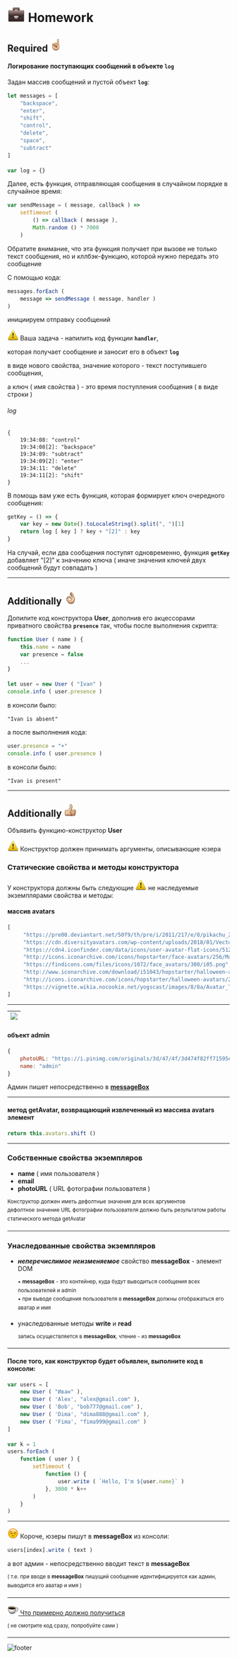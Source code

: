 [footer]: https://github.com/garevna/js-course/raw/master/images/a-level-ico.png?raw=true
[hw-40]: https://raw.githubusercontent.com/garevna/a-level-js-lessons/master/ico/briefcase-40.png
[point-30]: https://raw.githubusercontent.com/garevna/a-level-js-lessons/master/ico/point_up-30.png
[ok-30]: https://raw.githubusercontent.com/garevna/a-level-js-lessons/master/ico/ok-30.png
[super-30]: https://raw.githubusercontent.com/garevna/a-level-js-lessons/master/ico/super-30.png
[warn-25]: https://raw.githubusercontent.com/garevna/a-level-js-lessons/master/ico/warning-25.png
[wink-25]: https://raw.githubusercontent.com/garevna/a-level-js-lessons/master/ico/wink-25.png
[cap-25]: https://raw.githubusercontent.com/garevna/a-level-js-lessons/master/ico/coffee-25.png


# ![hw-40] Homework

## Required ![point-30]

#### Логирование поступающих сообщений в объекте **`log`**

Задан массив сообщений и пустой объект **`log`**:

```javascript
let messages = [
    "backspace",
    "enter",
    "shift",
    "control",
    "delete",
    "space",
    "subtract"
]

var log = {}
```

Далее, есть функция, отправляющая сообщения в случайном порядке в случайное время:

```javascript
var sendMessage = ( message, callback ) =>
    setTimeout (
        () => callback ( message ),
        Math.random () * 7000
    )
```

Обратите внимание, что эта функция получает при вызове не только текст сообщения, но и кллбэк-функцию, которой нужно передать это сообщение

С помощью кода:

```javascript
messages.forEach (
    message => sendMessage ( message, handler )
)
```

инициируем отправку сообщений

![warn-25] Ваша задача - напилить код функции **`handler`**,

которая получает сообщение и заносит его в объект **`log`**

в виде нового свойства, значение которого - текст поступившего сообщения,

а ключ ( имя свойства ) - это время поступления сообщения ( в виде строки )

###### log

```
{
    19:34:08: "control"
    19:34:08[2]: "backspace"
    19:34:09: "subtract"
    19:34:09[2]: "enter"
    19:34:11: "delete"
    19:34:11[2]: "shift"
}
```

В помощь вам уже есть функция, которая формирует ключ очередного сообщения:

```javascript
getKey = () => {
    var key = new Date().toLocaleString().split(", ")[1]
    return log [ key ] ? key + "[2]" : key
}
```

На случай, если два сообщения поступят одновременно, функция **`getKey`** добавляет "[2]" к значению ключа ( иначе значения ключей двух сообщений будут совпадать )

______________________________________________________________________________

## Additionally ![ok-30]

Допилите код конструктора **User**, дополнив его акцессорами приватного свойства **`presence`** так, чтобы после выполнения скрипта:

```javascript
function User ( name ) {
    this.name = name
    var presence = false
    ...
}

let user = new User ( "Ivan" )
console.info ( user.presence )
```

в консоли было:

```
"Ivan is absent"
```

а после выполнения кода:

```javascript
user.presence = "+"
console.info ( user.presence )
```

в консоли было:

```
"Ivan is present"
```

______________________________________________________________________________

## Additionally ![super-30]

Объявить функцию-конструктор **User**

![warn-25] Конструктор должен принимать аргументы, описывающие юзера

### Статические свойства и методы конструктора

У конструктора должны быть следующие ![warn-25] не наследуемые экземплярами свойства и методы:

#### массив **avatars**

```javascript
[
     "https://pre00.deviantart.net/50f9/th/pre/i/2011/217/e/8/pikachu_2_by_nostalgiaattack-d45jd3i.png",
     "https://cdn.diversityavatars.com/wp-content/uploads/2018/01/Vector-Smart-Object-5.png",
     "https://cdn4.iconfinder.com/data/icons/user-avatar-flat-icons/512/User_Avatar-31-512.png",
     "http://icons.iconarchive.com/icons/hopstarter/face-avatars/256/Male-Face-L3-icon.png",
     "https://findicons.com/files/icons/1072/face_avatars/300/i05.png",
     "http://www.iconarchive.com/download/i51043/hopstarter/halloween-avatars/Gomez.ico",
     "http://icons.iconarchive.com/icons/hopstarter/halloween-avatars/256/Zombie-2-icon.png",
     "https://vignette.wikia.nocookie.net/yogscast/images/8/8a/Avatar_Turps_2015.jpg"
]
```

___________________________________________________________________________________________________

| <img src="https://i.pinimg.com/originals/3d/47/4f/3d474f82ff71595e8081f9a120892ae8.gif" width="40"/> |
|-|

#### объект **admin**

```javascript
{
    photoURL: "https://i.pinimg.com/originals/3d/47/4f/3d474f82ff71595e8081f9a120892ae8.gif",
    name: "admin"
}
```

Админ пишет непосредственно в <a href="#messageBox"><b>messageBox</b></a>

_____________________________________________________________________________________________

#### метод **getAvatar**, возвращающий извлеченный из массива avatars элемент

```javascript
return this.avatars.shift ()
```

___________________________________________________________________________________________

### Собственные свойства экземпляров

* **name** ( имя пользователя )
* **email**
* **photoURL** ( URL фотографии пользователя )

<sup>Конструктор должен иметь дефолтные значения для всех аргументов</sup><br>
<sup>дефолтное значение URL фотографии пользователя должно быть результатом работы статического метода getAvatar</sup>

________________________________________________________

<a name="messageBox"></a>

### Унаследованные свойства экземпляров

* **_неперечислимое неизменяемое_** свойство **messageBox** - элемент DOM

    <sup>• **messageBox** - это контейнер, куда будут выводиться сообщения всех пользователей и admin</sup><br>
    <sup>• при выводе сообщения пользователя в **messageBox** должны отображаться его аватар и имя</sup>

* унаследованные методы **write** и **read**

    <sup>запись осуществляется в **messageBox**, чтение - из **messageBox**</sup>

_________________________________________________________________________________________________

#### После того, как конструктор будет объявлен, выполните код в консоли:

```javascript
var users = [
    new User ( "Иван" ),
    new User ( 'Alex', "alex@gmail.com" ),
    new User ( 'Bob', "bob777@gmail.com" ),
    new User ( 'Dima', "dima888@gmail.com" ),
    new User ( 'Fima', "fima999@gmail.com" )
]

var k = 1
users.forEach (
    function ( user ) {
        setTimeout (
            function () {
                user.write ( `Hello, I'm ${user.name}` )
            }, 3000 * k++
        )
    }
)
```
______________________________________________________________________________

![wink-25] Короче, юзеры пишут в **messageBox** из консоли:

```javascript
users[index].write ( text )
```
а вот админ - непосредственно вводит текст в **messageBox**

<sup>( т.е. при вводе в **messageBox** пишущий сообщение идентифицируется как админ, выводится его аватар и имя )</sup>

______________________________________________________________________________

[![cap-25] Что примерно должно получиться](https://garevna.github.io/js-samples/#12)

<sup>( не смотрите код сразу, попробуйте сами )</sup>

______________________________________________________________________________

![footer]
